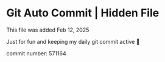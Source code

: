 # Git Auto Commit | Hidden File

This file was added Feb 12, 2025

Just for fun and keeping my daily git commit active 🤪

commit number: 571164
